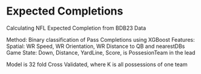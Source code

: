 # Expected Completions
Calculating NFL Expected Completion from BDB23 Data

Method: Binary classification of Pass Completions using XGBoost
Features: 
    Spatial: WR Speed, WR Orientation, WR Distance to QB and nearestDBs
    Game State: Down, Distance, YardLine, Score, is PossesionTeam in the lead

Model is 32 fold Cross Validated, where K is all possessions of one team

